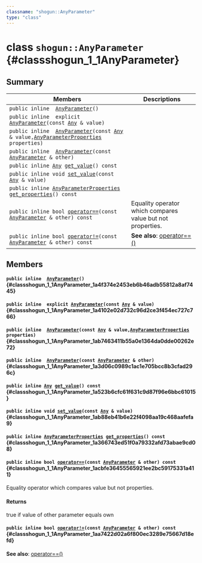 ```yaml
---
classname: "shogun::AnyParameter"
type: "class"
---
```


# class `shogun::AnyParameter` {#classshogun_1_1AnyParameter}

## Summary

 Members                        | Descriptions
--------------------------------|---------------------------------------------
`public inline  `[`AnyParameter`](#classshogun_1_1AnyParameter_1a4f374e2453eb6b46adb55812a8af7445)`()` | 
`public inline  explicit `[`AnyParameter`](#classshogun_1_1AnyParameter_1a4102e02d732c96d2ce3f454ec727c766)`(const `[`Any`](#classshogun_1_1Any)` & value)` | 
`public inline  `[`AnyParameter`](#classshogun_1_1AnyParameter_1ab7463411b55a0e1364da0dde00262e72)`(const `[`Any`](#classshogun_1_1Any)` & value,`[`AnyParameterProperties`](#classshogun_1_1AnyParameterProperties)` properties)` | 
`public inline  `[`AnyParameter`](#classshogun_1_1AnyParameter_1a3d06c0989c1ac1e705bcc8b3cfad296c)`(const `[`AnyParameter`](#classshogun_1_1AnyParameter)` & other)` | 
`public inline `[`Any`](#classshogun_1_1Any)` `[`get_value`](#classshogun_1_1AnyParameter_1a523b6cfc61f631c9d87f96e6bbc61015)`() const` | 
`public inline void `[`set_value`](#classshogun_1_1AnyParameter_1ab88eb41b6e22f4098aa19c468aafefa9)`(const `[`Any`](#classshogun_1_1Any)` & value)` | 
`public inline `[`AnyParameterProperties`](#classshogun_1_1AnyParameterProperties)` `[`get_properties`](#classshogun_1_1AnyParameter_1a366743ed51f0a79332afd73abae9cd08)`() const` | 
`public inline bool `[`operator==`](#classshogun_1_1AnyParameter_1acbfe36455565921ee2bc59175331a411)`(const `[`AnyParameter`](#classshogun_1_1AnyParameter)` & other) const` | Equality operator which compares value but not properties. 
`public inline bool `[`operator!=`](#classshogun_1_1AnyParameter_1aa7422d02a6f800ec3289e75667d18efd)`(const `[`AnyParameter`](#classshogun_1_1AnyParameter)` & other) const` | **See also**: [operator==()](#classshogun_1_1AnyParameter_1acbfe36455565921ee2bc59175331a411)

## Members

#### `public inline  `[`AnyParameter`](#classshogun_1_1AnyParameter_1a4f374e2453eb6b46adb55812a8af7445)`()` {#classshogun_1_1AnyParameter_1a4f374e2453eb6b46adb55812a8af7445}

#### `public inline  explicit `[`AnyParameter`](#classshogun_1_1AnyParameter_1a4102e02d732c96d2ce3f454ec727c766)`(const `[`Any`](#classshogun_1_1Any)` & value)` {#classshogun_1_1AnyParameter_1a4102e02d732c96d2ce3f454ec727c766}

#### `public inline  `[`AnyParameter`](#classshogun_1_1AnyParameter_1ab7463411b55a0e1364da0dde00262e72)`(const `[`Any`](#classshogun_1_1Any)` & value,`[`AnyParameterProperties`](#classshogun_1_1AnyParameterProperties)` properties)` {#classshogun_1_1AnyParameter_1ab7463411b55a0e1364da0dde00262e72}

#### `public inline  `[`AnyParameter`](#classshogun_1_1AnyParameter_1a3d06c0989c1ac1e705bcc8b3cfad296c)`(const `[`AnyParameter`](#classshogun_1_1AnyParameter)` & other)` {#classshogun_1_1AnyParameter_1a3d06c0989c1ac1e705bcc8b3cfad296c}

#### `public inline `[`Any`](#classshogun_1_1Any)` `[`get_value`](#classshogun_1_1AnyParameter_1a523b6cfc61f631c9d87f96e6bbc61015)`() const` {#classshogun_1_1AnyParameter_1a523b6cfc61f631c9d87f96e6bbc61015}

#### `public inline void `[`set_value`](#classshogun_1_1AnyParameter_1ab88eb41b6e22f4098aa19c468aafefa9)`(const `[`Any`](#classshogun_1_1Any)` & value)` {#classshogun_1_1AnyParameter_1ab88eb41b6e22f4098aa19c468aafefa9}

#### `public inline `[`AnyParameterProperties`](#classshogun_1_1AnyParameterProperties)` `[`get_properties`](#classshogun_1_1AnyParameter_1a366743ed51f0a79332afd73abae9cd08)`() const` {#classshogun_1_1AnyParameter_1a366743ed51f0a79332afd73abae9cd08}

#### `public inline bool `[`operator==`](#classshogun_1_1AnyParameter_1acbfe36455565921ee2bc59175331a411)`(const `[`AnyParameter`](#classshogun_1_1AnyParameter)` & other) const` {#classshogun_1_1AnyParameter_1acbfe36455565921ee2bc59175331a411}

Equality operator which compares value but not properties. 
#### Returns
true if value of other parameter equals own

#### `public inline bool `[`operator!=`](#classshogun_1_1AnyParameter_1aa7422d02a6f800ec3289e75667d18efd)`(const `[`AnyParameter`](#classshogun_1_1AnyParameter)` & other) const` {#classshogun_1_1AnyParameter_1aa7422d02a6f800ec3289e75667d18efd}

**See also**: [operator==()](#classshogun_1_1AnyParameter_1acbfe36455565921ee2bc59175331a411)

